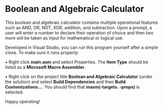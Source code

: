 # Boolean and Algebraic Calculator

This boolean and algebraic calculator contains multiple operational features such as AND, OR, NOT, XOR, addition, and subtraction. 
Upon a prompt, a user will enter a number to declare their operation of choice and then two more will be taken as input for mathematical or logical use.


Developed in Visual Studio, you can run this program yourself after a simple clone. To make sure it runs properly: 

▪ Right click **main.asm** and select Properties. The **Item Type** should be listed as a **Microsoft Macro Assembler**.

▪ Right click on the project title **Boolean and Algebraic Calculator** (under the solution) and select **Build Dependencies** and then **Build Customizations...**. You should find that **masm(-targets. -props)** is selected.

Happy operating!
